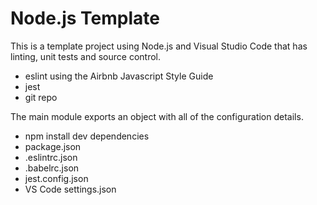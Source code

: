 # Node.js Template

This is a template project using Node.js and Visual Studio Code that has linting, unit tests and
source control.

- eslint using the Airbnb Javascript Style Guide
- jest
- git repo

The main module exports an object with all of the configuration details.

- npm install dev dependencies
- package.json
- .eslintrc.json
- .babelrc.json
- jest.config.json
- VS Code settings.json
